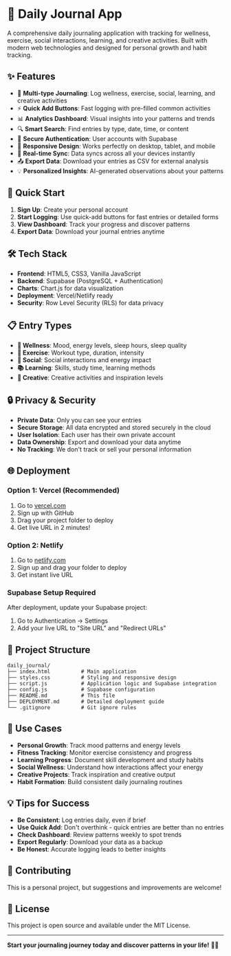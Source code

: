 # 📔 Daily Journal App

A comprehensive daily journaling application with tracking for wellness, exercise, social interactions, learning, and creative activities. Built with modern web technologies and designed for personal growth and habit tracking.

## ✨ Features

- 📝 **Multi-type Journaling**: Log wellness, exercise, social, learning, and creative activities
- ⚡ **Quick Add Buttons**: Fast logging with pre-filled common activities
- 📊 **Analytics Dashboard**: Visual insights into your patterns and trends
- 🔍 **Smart Search**: Find entries by type, date, time, or content
- 🔐 **Secure Authentication**: User accounts with Supabase
- 📱 **Responsive Design**: Works perfectly on desktop, tablet, and mobile
- 🚀 **Real-time Sync**: Data syncs across all your devices instantly
- 📤 **Export Data**: Download your entries as CSV for external analysis
- 💡 **Personalized Insights**: AI-generated observations about your patterns

## 🚀 Quick Start

1. **Sign Up**: Create your personal account
2. **Start Logging**: Use quick-add buttons for fast entries or detailed forms
3. **View Dashboard**: Track your progress and discover patterns
4. **Export Data**: Download your journal entries anytime

## 🛠️ Tech Stack

- **Frontend**: HTML5, CSS3, Vanilla JavaScript
- **Backend**: Supabase (PostgreSQL + Authentication)
- **Charts**: Chart.js for data visualization
- **Deployment**: Vercel/Netlify ready
- **Security**: Row Level Security (RLS) for data privacy

## 📋 Entry Types

- **🌱 Wellness**: Mood, energy levels, sleep hours, sleep quality
- **🏃 Exercise**: Workout type, duration, intensity
- **👥 Social**: Social interactions and energy impact
- **📚 Learning**: Skills, study time, learning methods
- **🎨 Creative**: Creative activities and inspiration levels

## 🔒 Privacy & Security

- **Private Data**: Only you can see your entries
- **Secure Storage**: All data encrypted and stored securely in the cloud
- **User Isolation**: Each user has their own private account
- **Data Ownership**: Export and download your data anytime
- **No Tracking**: We don't track or sell your personal information

## 🌐 Deployment

### Option 1: Vercel (Recommended)
1. Go to [vercel.com](https://vercel.com)
2. Sign up with GitHub
3. Drag your project folder to deploy
4. Get live URL in 2 minutes!

### Option 2: Netlify
1. Go to [netlify.com](https://netlify.com)
2. Sign up and drag your folder to deploy
3. Get instant live URL

### Supabase Setup Required
After deployment, update your Supabase project:
1. Go to Authentication → Settings
2. Add your live URL to "Site URL" and "Redirect URLs"

## 📁 Project Structure

```
daily_journal/
├── index.html          # Main application
├── styles.css          # Styling and responsive design
├── script.js           # Application logic and Supabase integration
├── config.js           # Supabase configuration
├── README.md           # This file
├── DEPLOYMENT.md       # Detailed deployment guide
└── .gitignore          # Git ignore rules
```

## 🎯 Use Cases

- **Personal Growth**: Track mood patterns and energy levels
- **Fitness Tracking**: Monitor exercise consistency and progress
- **Learning Progress**: Document skill development and study habits
- **Social Wellness**: Understand how interactions affect your energy
- **Creative Projects**: Track inspiration and creative output
- **Habit Formation**: Build consistent daily journaling routines

## 💡 Tips for Success

- **Be Consistent**: Log entries daily, even if brief
- **Use Quick Add**: Don't overthink - quick entries are better than no entries
- **Check Dashboard**: Review patterns weekly to spot trends
- **Export Regularly**: Download your data as a backup
- **Be Honest**: Accurate logging leads to better insights

## 🤝 Contributing

This is a personal project, but suggestions and improvements are welcome!

## 📄 License

This project is open source and available under the MIT License.

---

**Start your journaling journey today and discover patterns in your life!** 📔✨